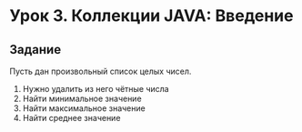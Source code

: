# Урок 3. Коллекции JAVA: Введение
## Задание
Пусть дан произвольный список целых чисел.
1. Нужно удалить из него чётные числа
2. Найти минимальное значение
3. Найти максимальное значение
4. Найти среднее значение